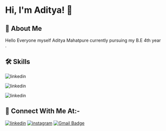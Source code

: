 
# Hi, I'm Aditya! 👋


## 🚀 About Me

Hello Everyone myself Aditya Mahatpure currently pursuing my B.E 4th year .


## 🛠 Skills
![linkedin](https://img.shields.io/badge/C-00599C?style=for-the-badge&logo=c&logoColor=white)

![linkedin](https://img.shields.io/badge/C%2B%2B-00599C?style=for-the-badge&logo=c%2B%2B&logoColor=white)    

![linkedin](https://img.shields.io/badge/Django-092E20?style=for-the-badge&logo=django&logoColor=white)    



## 🔗 Connect With Me At:-

[![linkedin](https://img.shields.io/badge/linkedin-0A66C2?style=for-the-badge&logo=linkedin&logoColor=white)](https://www.linkedin.com/in/aditya-mahatpure-b991451a4/)
[![instagram](https://img.shields.io/badge/Instagram-E4405F?style=for-the-badge&logo=instagram&logoColor=white)](https://www.instagram.com/__msdian07___/)
[![Gmail Badge](https://img.shields.io/badge/GMAIL-D14836?style=for-the-badge&logo=gmail&logoColor=white&link=mailto:adityamahatpure05@gmail.com)](mailto:adityamahatpure05@gmail.com)
